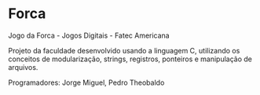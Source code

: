# Forca
Jogo da Forca - Jogos Digitais - Fatec Americana

Projeto da faculdade desenvolvido usando a linguagem C, utilizando os conceitos de modularização, strings, registros, ponteiros e manipulação de arquivos.

Programadores: Jorge Miguel, Pedro Theobaldo
